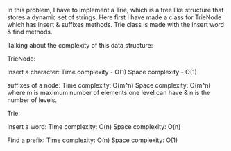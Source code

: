In this problem, I have to implement a Trie, which is a tree like structure that stores a dynamic set of strings. Here first I have made a class for TrieNode which has insert & suffixes methods. Trie class is made with the insert word & find methods.

Talking about the complexity of this data structure:

TrieNode:

Insert a character: Time complexity - O(1) Space complexity - O(1)

suffixes of a node: Time complexity: O(m^n) Space complexity: O(m^n) where m is maximum number of elements one level can have & n is the number of levels.

Trie:

Insert a word: Time complexity: O(n) Space complexity: O(n)

Find a prefix: Time complexity: O(n) Space complexity: O(1)
